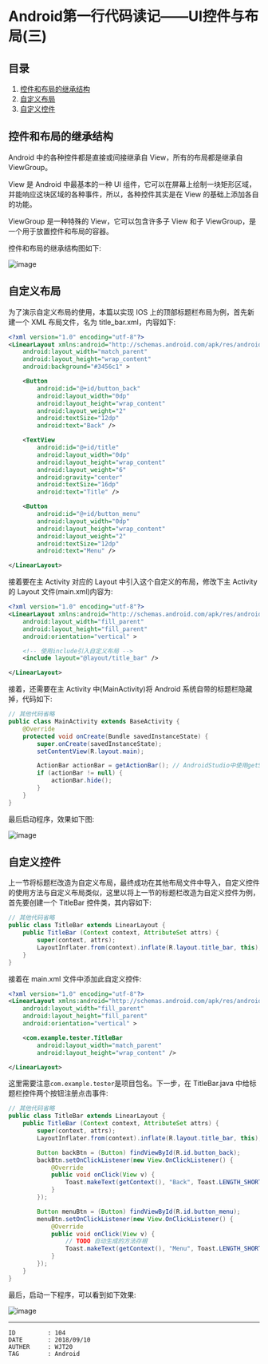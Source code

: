 
# Android第一行代码读记——UI控件与布局(三) #

## 目录 ##

1. [控件和布局的继承结构](#href1)
2. [自定义布局](#href2)
3. [自定义控件](#href3)

## <a name="href1">控件和布局的继承结构</a> ##

Android 中的各种控件都是直接或间接继承自 View，所有的布局都是继承自 ViewGroup。

View 是 Android 中最基本的一种 UI 组件，它可以在屏幕上绘制一块矩形区域，并能响应这块区域的各种事件，所以，各种控件其实是在 View 的基础上添加各自的功能。

ViewGroup 是一种特殊的 View，它可以包含许多子 View 和子 ViewGroup，是一个用于放置控件和布局的容器。

控件和布局的继承结构图如下:

![image](https://raw.githubusercontent.com/WebUnion-core/doc-repositort/master/WJT20/images/w89.png)

## <a name="href2">自定义布局</a> ##

为了演示自定义布局的使用，本篇以实现 IOS 上的顶部标题栏布局为例，首先新建一个 XML 布局文件，名为 title_bar.xml，内容如下:

```xml
<?xml version="1.0" encoding="utf-8"?>
<LinearLayout xmlns:android="http://schemas.android.com/apk/res/android"
    android:layout_width="match_parent"
    android:layout_height="wrap_content"
    android:background="#3456c1" >

    <Button
        android:id="@+id/button_back"
        android:layout_width="0dp"
        android:layout_height="wrap_content"
        android:layout_weight="2"
        android:textSize="12dp"
        android:text="Back" />

    <TextView
        android:id="@+id/title"
        android:layout_width="0dp"
        android:layout_height="wrap_content"
        android:layout_weight="6"
        android:gravity="center"
        android:textSize="16dp"
        android:text="Title" />

    <Button
        android:id="@+id/button_menu"
        android:layout_width="0dp"
        android:layout_height="wrap_content"
        android:layout_weight="2"
        android:textSize="12dp"
        android:text="Menu" />

</LinearLayout>
```

接着要在主 Activity 对应的 Layout 中引入这个自定义的布局，修改下主 Activity 的 Layout 文件(main.xml)内容为:

```xml
<?xml version="1.0" encoding="utf-8"?>
<LinearLayout xmlns:android="http://schemas.android.com/apk/res/android"
    android:layout_width="fill_parent"
    android:layout_height="fill_parent"
    android:orientation="vertical" >

	<!-- 使用include引入自定义布局 -->
    <include layout="@layout/title_bar" />

</LinearLayout>
```

接着，还需要在主 Activity 中(MainActivity)将 Android 系统自带的标题栏隐藏掉，代码如下:

```java
// 其他代码省略
public class MainActivity extends BaseActivity {
	@Override
	protected void onCreate(Bundle savedInstanceState) {
		super.onCreate(savedInstanceState);
		setContentView(R.layout.main);

		ActionBar actionBar = getActionBar(); // AndroidStudio中使用getSupportActionBar
		if (actionBar != null) {
			actionBar.hide();
		}
	}
}
```

最后启动程序，效果如下图:

![image](https://raw.githubusercontent.com/WebUnion-core/doc-repositort/master/WJT20/images/w90.png)

## <a name="href3">自定义控件</a> ##

上一节将标题栏改造为自定义布局，最终成功在其他布局文件中导入，自定义控件的使用方法与自定义布局类似，这里以将上一节的标题栏改造为自定义控件为例，首先要创建一个 TitleBar 控件类，其内容如下:

```java
// 其他代码省略
public class TitleBar extends LinearLayout {
	public TitleBar (Context context, AttributeSet attrs) {
		super(context, attrs);
		LayoutInflater.from(context).inflate(R.layout.title_bar, this);
	}
}
```

接着在 main.xml 文件中添加此自定义控件:

```xml
<?xml version="1.0" encoding="utf-8"?>
<LinearLayout xmlns:android="http://schemas.android.com/apk/res/android"
    android:layout_width="fill_parent"
    android:layout_height="fill_parent"
    android:orientation="vertical" >

	<com.example.tester.TitleBar
	    android:layout_width="match_parent"
	    android:layout_height="wrap_content" />

</LinearLayout>
```

这里需要注意`com.example.tester`是项目包名。下一步，在 TitleBar.java 中给标题栏控件两个按钮注册点击事件:

```java
// 其他代码省略
public class TitleBar extends LinearLayout {
	public TitleBar (Context context, AttributeSet attrs) {
		super(context, attrs);
		LayoutInflater.from(context).inflate(R.layout.title_bar, this);

		Button backBtn = (Button) findViewById(R.id.button_back);
		backBtn.setOnClickListener(new View.OnClickListener() {			
			@Override
			public void onClick(View v) {
				Toast.makeText(getContext(), "Back", Toast.LENGTH_SHORT).show();
			}
		});

		Button menuBtn = (Button) findViewById(R.id.button_menu);
		menuBtn.setOnClickListener(new View.OnClickListener() {
			@Override
			public void onClick(View v) {
				// TODO 自动生成的方法存根
				Toast.makeText(getContext(), "Menu", Toast.LENGTH_SHORT).show();
			}
		});
	}
}
```

最后，启动一下程序，可以看到如下效果:

![image](https://raw.githubusercontent.com/WebUnion-core/doc-repositort/master/WJT20/images/w91.png)

---

```
ID         : 104
DATE       : 2018/09/10
AUTHER     : WJT20
TAG        : Android
```
